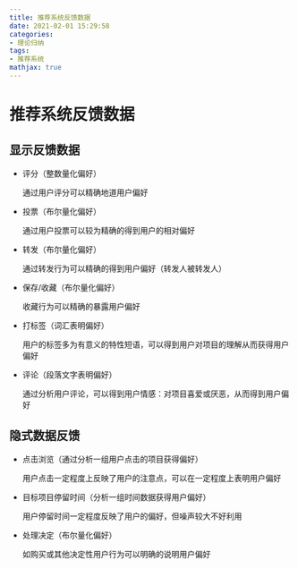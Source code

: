 ```yaml
---
title: 推荐系统反馈数据
date: 2021-02-01 15:29:58
categories: 
- 理论归纳
tags:
- 推荐系统
mathjax: true
---
```


# 推荐系统反馈数据

## 显示反馈数据

- 评分（整数量化偏好）

  通过用户评分可以精确地道用户偏好

- 投票（布尔量化偏好）

  通过用户投票可以较为精确的得到用户的相对偏好

- 转发（布尔量化偏好）

  通过转发行为可以精确的得到用户偏好（转发人被转发人）

- 保存/收藏（布尔量化偏好）

  收藏行为可以精确的暴露用户偏好

- 打标签（词汇表明偏好）

  用户的标签多为有意义的特性短语，可以得到用户对项目的理解从而获得用户偏好

- 评论（段落文字表明偏好）

  通过分析用户评论，可以得到用户情感：对项目喜爱或厌恶，从而得到用户偏好

## 隐式数据反馈

- 点击浏览（通过分析一组用户点击的项目获得偏好）

  用户点击一定程度上反映了用户的注意点，可以在一定程度上表明用户偏好

- 目标项目停留时间（分析一组时间数据获得用户偏好）

  用户停留时间一定程度反映了用户的偏好，但噪声较大不好利用

- 处理决定（布尔量化偏好）

  如购买或其他决定性用户行为可以明确的说明用户偏好

